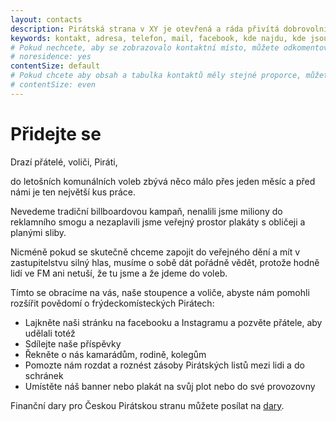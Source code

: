 ```yaml
---
layout: contacts
description: Pirátská strana v XY je otevřená a ráda přivítá dobrovolníky a odpoví na dotazy kritiků.
keywords: kontakt, adresa, telefon, mail, facebook, kde najdu, kde jsou
# Pokud nechcete, aby se zobrazovalo kontaktní místo, můžete odkomentovat následující řádek:
# noresidence: yes
contentSize: default
# Pokud chcete aby obsah a tabulka kontaktů měly stejné proporce, můžete použít:
# contentSize: even
---
```


<div class="o-section-header o-section-header--indented">
  <h1 class="t-h2-alt">Přidejte se</h1>
</div>


Drazí přátelé, voliči, Piráti,

do letošních komunálních voleb zbývá něco málo přes jeden měsíc a před námi je ten největší kus práce.

Nevedeme tradiční billboardovou kampaň, 
nenalili jsme miliony do reklamního smogu 
a nezaplavili jsme veřejný prostor plakáty s obličeji a planými sliby.

Nicméně pokud se skutečně chceme zapojit do veřejného dění a mít v zastupitelstvu silný hlas, musíme o sobě dát pořádně vědět, protože hodně lidí ve FM ani netuší, že tu jsme a že jdeme do voleb.

Tímto se obracíme na vás, naše stoupence a voliče, abyste nám pomohli rozšířit povědomí o frýdeckomísteckých Pirátech:
<ul type="disc">
  <li>Lajkněte naši stránku na facebooku a Instagramu a pozvěte přátele, aby udělali totéž</li>
  <li>Sdílejte naše příspěvky</li>
  <li>Řekněte o nás kamarádům, rodině, kolegům</li>
  <li>Pomozte nám rozdat a roznést zásoby Pirátských listů mezi lidi a do schránek</li>
  <li>Umístěte náš banner nebo plakát na svůj plot nebo do své provozovny</li>
</ul>

Finanční dary pro Českou Pirátskou stranu můžete posílat na [dary](https://dary.pirati.cz).
